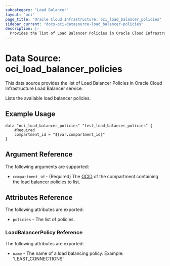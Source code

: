 ```yaml
---
subcategory: "Load Balancer"
layout: "oci"
page_title: "Oracle Cloud Infrastructure: oci_load_balancer_policies"
sidebar_current: "docs-oci-datasource-load_balancer-policies"
description: |-
  Provides the list of Load Balancer Policies in Oracle Cloud Infrastructure Load Balancer service
---
```


# Data Source: oci_load_balancer_policies
This data source provides the list of Load Balancer Policies in Oracle Cloud Infrastructure Load Balancer service.

Lists the available load balancer policies.

## Example Usage

```hcl
data "oci_load_balancer_policies" "test_load_balancer_policies" {
	#Required
	compartment_id = "${var.compartment_id}"
}
```

## Argument Reference

The following arguments are supported:

* `compartment_id` - (Required) The [OCID](https://docs.cloud.oracle.com/iaas/Content/General/Concepts/identifiers.htm) of the compartment containing the load balancer policies to list.


## Attributes Reference

The following attributes are exported:

* `policies` - The list of policies.

### LoadBalancerPolicy Reference

The following attributes are exported:

* `name` - The name of a load balancing policy.  Example: 'LEAST_CONNECTIONS' 

